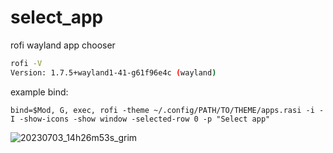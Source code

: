 # select_app
rofi wayland app chooser

```bash
rofi -V
Version: 1.7.5+wayland1-41-g61f96e4c (wayland)
```

example bind:
```basg 
bind=$Mod, G, exec, rofi -theme ~/.config/PATH/TO/THEME/apps.rasi -i -I -show-icons -show window -selected-row 0 -p "Select app"
```

![20230703_14h26m53s_grim](https://github.com/CarloCattano/select_app/assets/17380530/a2826905-5720-4701-ba86-0845fc3114e0)
